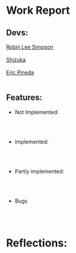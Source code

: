 
# Work Report

## Devs: 
<ins> Robin Lee Simpson  </ins>
<br></br>
<ins> Shizuka </ins>
<br></br>
<ins> Eric Pineda </ins>
<br></br>

## Features:

- Not Implemented:


<br><br>

- Implemented:


<br><br>

- Partly implemented:


<br><br>

- Bugs



<br><br>

# Reflections:



<br/><br/>

